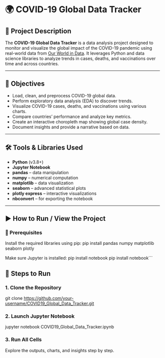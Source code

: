 # 🌍 COVID-19 Global Data Tracker

## 📘 Project Description

The **COVID-19 Global Data Tracker** is a data analysis project designed to monitor and visualize the global impact of the COVID-19 pandemic using real-world data from [Our World in Data](https://ourworldindata.org/coronavirus). It leverages Python and data science libraries to analyze trends in cases, deaths, and vaccinations over time and across countries.

---

## 🎯 Objectives

- Load, clean, and preprocess COVID-19 global data.
- Perform exploratory data analysis (EDA) to discover trends.
- Visualize COVID-19 cases, deaths, and vaccinations using various charts.
- Compare countries’ performance and analyze key metrics.
- Create an interactive choropleth map showing global case density.
- Document insights and provide a narrative based on data.

---

## 🛠️ Tools & Libraries Used

- **Python** (v3.8+)
- **Jupyter Notebook**
- **pandas** – data manipulation
- **numpy** – numerical computation
- **matplotlib** – data visualization
- **seaborn** – advanced statistical plots
- **plotly express** – interactive visualizations
- **nbconvert** – for exporting the notebook

---

## ▶️ How to Run / View the Project

### 🔧 Prerequisites

Install the required libraries using pip:
pip install pandas numpy matplotlib seaborn plotly

Make sure Jupyter is installed:
pip install notebook
pip install notebook```

## 🚀 Steps to Run
### 1. Clone the Repository
git clone https://github.com/your-username/COVID19_Global_Data_Tracker.git

### 2. Launch Jupyter Notebook
jupyter notebook COVID19_Global_Data_Tracker.ipynb

### 3. Run All Cells
Explore the outputs, charts, and insights step by step.







